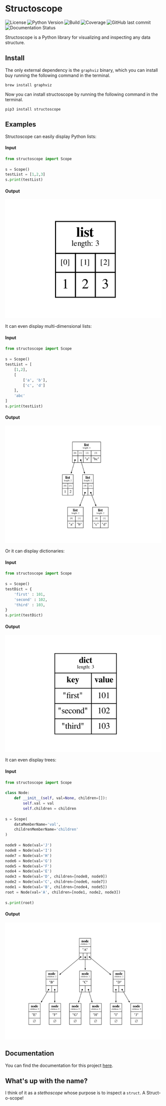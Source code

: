 # Structoscope
![License](https://img.shields.io/github/license/matteosandrin/structoscope)
![Python Version](https://img.shields.io/badge/python-3.8-blue)
![Build](https://img.shields.io/github/workflow/status/matteosandrin/structoscope/test/master)
![Coverage](https://img.shields.io/codecov/c/github/matteosandrin/structoscope/master)
![GitHub last commit](https://img.shields.io/github/last-commit/matteosandrin/structoscope)
![Documentation Status](https://readthedocs.org/projects/structoscope/badge/?version=latest)


Structoscope is a Python library for visualizing and inspecting any data structure.

## Install

The only external dependency is the `graphviz` binary, which you can install buy running the following command in the terminal.  

```
brew install graphviz
```

Now you can install structoscope by running the following command in the terminal.

```
pip3 install structoscope
```

## Examples

Structoscope can easily display Python lists:

#### Input
```python
from structoscope import Scope

s = Scope()
testList = [1,2,3]
s.print(testList)
```

#### Output
![Example 1](example_01.png)

It can even display multi-dimensional lists:

#### Input
```python
from structoscope import Scope

s = Scope()
testList = [
    [1,2],
    [
        ['a', 'b'],
        ['c', 'd']
    ],
    'abc'
]
s.print(testList)
```

#### Output
![Example 2](example_02.png)

Or it can display dictionaries:

#### Input
```python
from structoscope import Scope

s = Scope()
testDict = {
    'first' : 101,
    'second' : 102,
    'third' : 103,
}
s.print(testDict)
```

#### Output
![Example 3](example_03.png)

It can even display trees:

#### Input
```python
from structoscope import Scope

class Node:
    def __init__(self, val=None, children=[]):
        self.val = val
        self.children = children

s = Scope(
    dataMemberName='val',
    childrenMemberName='children'
)

node9 = Node(val='J')
node8 = Node(val='I')
node7 = Node(val='H')
node6 = Node(val='G')
node5 = Node(val='F')
node4 = Node(val='E')
node3 = Node(val='D', children=[node8, node9])
node2 = Node(val='C', children=[node6, node7])
node1 = Node(val='B', children=[node4, node5])
root = Node(val='A', children=[node1, node2, node3])

s.print(root)
```

#### Output
![Example 4](example_04.png)


## Documentation

You can find the documentation for this project [here](https://structoscope.readthedocs.io/en/latest/).

## What's up with the name?

I think of it as a *stethoscope* whose purpose is to inspect a `struct`. A Struct-o-scope!
